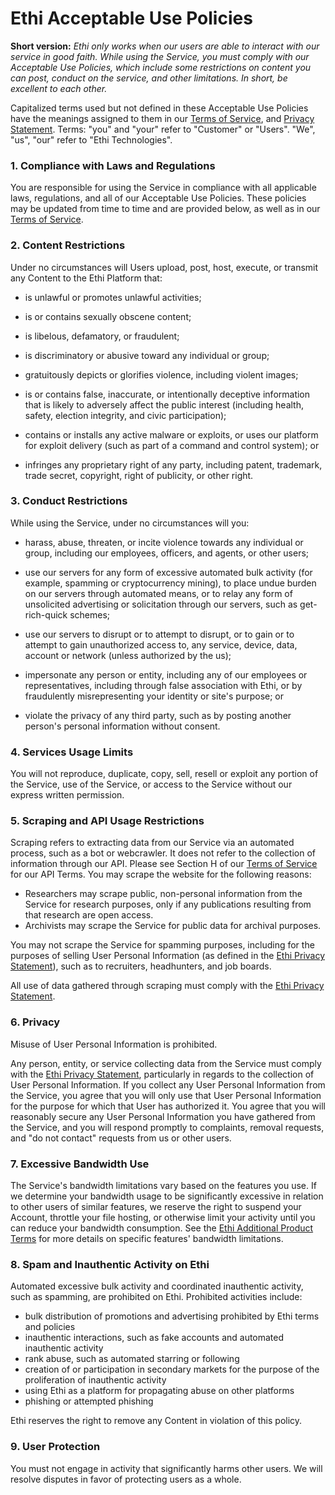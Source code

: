 # Ethi Acceptable Use Policies 

**Short version:** _Ethi only works when our users are able to interact with our service in good faith. While using the Service, you must comply with our Acceptable Use Policies, which include some restrictions on content you can post, conduct on the service, and other limitations. In short, be excellent to each other._

Capitalized terms used but not defined in these Acceptable Use Policies have the meanings assigned to them in our [Terms of Service](./ethi-terms-of-service), and [Privacy Statement](./ethi-privacy-statement). Terms: "you" and "your" refer to "Customer" or "Users". "We", "us", "our" refer to "Ethi Technologies".

### 1. Compliance with Laws and Regulations
You are responsible for using the Service in compliance with all applicable laws, regulations, and all of our Acceptable Use Policies. These policies may be updated from time to time and are provided below, as well as in our [Terms of Service](./ethi-terms-of-service).

### 2. Content Restrictions

Under no circumstances will Users upload, post, host, execute, or transmit any Content to the Ethi Platform that:

- is unlawful or promotes unlawful activities;

- is or contains sexually obscene content;

- is libelous, defamatory, or fraudulent;

- is discriminatory or abusive toward any individual or group;

- gratuitously depicts or glorifies violence, including violent images;

- is or contains false, inaccurate, or intentionally deceptive information that is likely to adversely affect the public interest (including health, safety, election integrity, and civic participation);

- contains or installs any active malware or exploits, or uses our platform for exploit delivery (such as part of a command and control system); or

- infringes any proprietary right of any party, including patent, trademark, trade secret, copyright, right of publicity, or other right.

### 3. Conduct Restrictions
While using the Service, under no circumstances will you:

- harass, abuse, threaten, or incite violence towards any individual or group, including our employees, officers, and agents, or other users;

- use our servers for any form of excessive automated bulk activity (for example, spamming or cryptocurrency mining), to place undue burden on our servers through automated means, or to relay any form of unsolicited advertising or solicitation through our servers, such as get-rich-quick schemes;

- use our servers to disrupt or to attempt to disrupt, or to gain or to attempt to gain unauthorized access to, any service, device, data, account or network (unless authorized by the us);

- impersonate any person or entity, including any of our employees or representatives, including through false association with Ethi, or by fraudulently misrepresenting your identity or site's purpose; or

- violate the privacy of any third party, such as by posting another person's personal information without consent.

### 4. Services Usage Limits
You will not reproduce, duplicate, copy, sell, resell or exploit any portion of the Service, use of the Service, or access to the Service without our express written permission.

### 5. Scraping and API Usage Restrictions
Scraping refers to extracting data from our Service via an automated process, such as a bot or webcrawler. It does not refer to the collection of information through our API. Please see Section H of our [Terms of Service](./ethi-terms-of-service#h-api-terms) for our API Terms. You may scrape the website for the following reasons:

- Researchers may scrape public, non-personal information from the Service for research purposes, only if any publications resulting from that research are open access.
- Archivists may scrape the Service for public data for archival purposes.

You may not scrape the Service for spamming purposes, including for the purposes of selling User Personal Information (as defined in the [Ethi Privacy Statement](./ethi-privacy-statement)), such as to recruiters, headhunters, and job boards.

All use of data gathered through scraping must comply with the [Ethi Privacy Statement](./ethi-privacy-statement).

### 6. Privacy
Misuse of User Personal Information is prohibited.

Any person, entity, or service collecting data from the Service must comply with the [Ethi Privacy Statement](./ethi-privacy-statement), particularly in regards to the collection of User Personal Information. If you collect any User Personal Information from the Service, you agree that you will only use that User Personal Information for the purpose for which that User has authorized it. You agree that you will reasonably secure any User Personal Information you have gathered from the Service, and you will respond promptly to complaints, removal requests, and "do not contact" requests from us or other users.

### 7. Excessive Bandwidth Use
The Service's bandwidth limitations vary based on the features you use. If we determine your bandwidth usage to be significantly excessive in relation to other users of similar features, we reserve the right to suspend your Account, throttle your file hosting, or otherwise limit your activity until you can reduce your bandwidth consumption. See the [Ethi Additional Product Terms](./ethi-additional-product-terms) for more details on specific features' bandwidth limitations.

### 8. Spam and Inauthentic Activity on Ethi
Automated excessive bulk activity and coordinated inauthentic activity, such as spamming, are prohibited on Ethi. Prohibited activities include:
* bulk distribution of promotions and advertising prohibited by Ethi terms and policies
* inauthentic interactions, such as fake accounts and automated inauthentic activity
* rank abuse, such as automated starring or following
* creation of or participation in secondary markets for the purpose of the proliferation of inauthentic activity
* using Ethi as a platform for propagating abuse on other platforms
* phishing or attempted phishing

Ethi reserves the right to remove any Content in violation of this policy.

### 9. User Protection
You must not engage in activity that significantly harms other users. We will resolve disputes in favor of protecting users as a whole.
